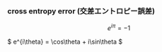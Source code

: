 

### cross entropy error (交差エントロピー誤差)

``` math
e^{i\pi} = -1
```

$ e^{i\theta} = \cos\theta + i\sin\theta $

